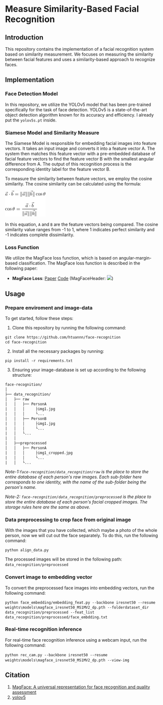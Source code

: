 # Measure Similarity-Based Facial Recognition


## Introduction
This repository contains the implementation of a facial recognition system based on similarity measurement. We focuses on measuring the similarity between facial features and uses a similarity-based approach to recognize faces.

## Implementation

### Face Detection Model
In this repository, we utilize the YOLOv5 model that has been pre-trained specifically for the task of face detection. YOLOv5 is a state-of-the-art object detection algorithm known for its accuracy and efficiency. I already put the `yolov5s.pt` inside.

### Siamese Model and Similarity Measure
The Siamese Model is responsible for embedding facial images into feature vectors. It takes an input image and converts it into a feature vector A. The system then matches this feature vector with a pre-embedded database of facial feature vectors to find the feature vector B with the smallest angular difference from A. The output of this recognition process is the corresponding identity label for the feature vector B.

To measure the similarity between feature vectors, we employ the cosine similarity. The cosine similarity can be calculated using the formula:

![Cosine similarity](https://raw.githubusercontent.com/sagarmk/Cosine-similarity-from-scratch-on-webpages/master/images/cos.png)

In this equation, `A` and `B` are the feature vectors being compared. The cosine similarity value ranges from -1 to 1, where 1 indicates perfect similarity and -1 indicates complete dissimilarity.

### Loss Function
We utilize the MagFace loss function, which is based on angular-margin-based classification. The MagFace loss function is described in the following paper: 

+ **MagFace Loss**: [Paper](https://arxiv.org/abs/2103.06627) [Code](https://github.com/IrvingMeng/MagFace) (MagFaceHeader: <img src="https://render.githubusercontent.com/render/math?math=\cos(\theta %2B f_m(x))">)

## Usage
### Prepare enviroment and image-data 
To get started, follow these steps:

1. Clone this repository by running the following command:
```
git clone https://github.com/htuannn/face-recognition
cd face-recognition
```

2. Install all the necessary packages by running:
```
pip install -r requirements.txt
```

3. Ensuring your image-database is set up according to the following structure:

```
face-recognition/
│
├── data_recognition/
│   ├── raw
│   │   ├── PersonA
|   │   │     ├img1.jpg 
|   │   │     └...
│   │   ├── PersonB
|   │   │     ├img1.jpg  
|   │   │     └...
|   │   └...     
|   │ 
│   ├──preprocessed
│   │   ├── PersonA
|   │   │     ├img1_cropped.jpg
|   │   │     └...
|   │   └...    
```

_Note-1:`face-recognition/data_recognition/raw` is the place to store the entire database of each person's raw images. Each sub-folder here corresponds to one identity, with the name of the sub-folder being the person's name._

_Note-2: `face-recognition/data_recognition/preprocessed` is the place to store the entire database of each person's facial cropped images. The storage rules here are the same as above._

### Data preprocessing to crop face from original image
With the images that you have collected, which maybe a photo of the whole person, now we will cut out the face separately. To do this, run the following command:

```
python align_data.py
```

The processed images will be stored in the following path: `data_recognition/preprocessed`

### Convert image to embedding vector
To convert the preprocessed face images into embedding vectors, run the following command:

```
python face_embedding/embedding_feat.py --backbone iresnet50 --resume weights\models\magface_iresnet50_MS1MV2_dp.pth --folderdataset_dir data_recognition/preprocessed --feat_list  data_recognition/preprocessed/face_embdding.txt
```

### Real-time recognition inference
For real-time face recognition inference using a webcam input, run the following command:

`python rec_cam.py --backbone iresnet50 --resume weights\models\magface_iresnet50_MS1MV2_dp.pth --view-img`

## Citation
1) [MagFace: A universal representation for face recognition and quality assessment](https://github.com/IrvingMeng/MagFace)
2) [yolov5](https://github.com/ultralytics/yolov5)  
